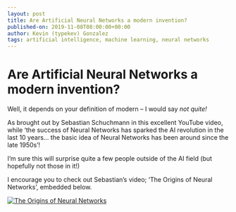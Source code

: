 ```yaml
---
layout: post
title: Are Artificial Neural Networks a modern invention?
published-on: 2019-11-08T08:00:00+00:00
author: Kevin (typekev) Gonzalez
tags: artificial intelligence, machine learning, neural networks
---
```


# Are Artificial Neural Networks a modern invention?

Well, it depends on your definition of modern – I would say _not quite!_

As brought out by Sebastian Schuchmann in this excellent YouTube video, while ‘the success of Neural Networks has sparked the AI revolution in the last 10 years… the basic idea of Neural Networks has been around since the late 1950s’!

I’m sure this will surprise quite a few people outside of the AI field (but hopefully not those in it!)

I encourage you to check out Sebastian’s video; ‘The Origins of Neural Networks’, embedded below.

[![The Origins of Neural Networks](https://img.youtube.com/vi/Suevq-kZdIw/0.jpg)](https://www.youtube.com/watch?v=Suevq-kZdIw)
